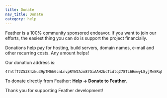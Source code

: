```yaml
---
title: Donate
nav_title: Donate
category: help
---
```


Feather is a 100% community sponsored endeavor. If you want to join our efforts, the easiest thing you can do is support the project financially.

Donations help pay for hosting, build servers, domain names, e-mail and other recurring costs. Any amount helps!

Our donation address is:

```
47ntfT2Z5384zku39pTM6hGcnLnvpRYW2Azm87GiAAH2bcTidtq278TL6HmwyL8yjMeERqGEBs3cqC8vvHPJd1cWQrGC65f
```

To donate directly from Feather: **Help → Donate to Feather**.

Thank you for supporting Feather development!